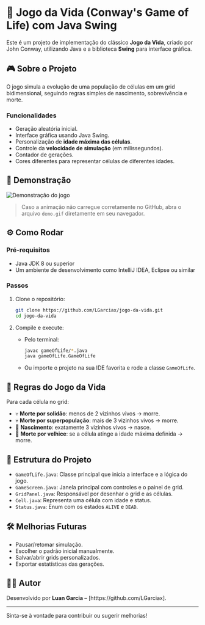 # 🌱 Jogo da Vida (Conway's Game of Life) com Java Swing

Este é um projeto de implementação do clássico **Jogo da Vida**, criado por John Conway, utilizando Java e a biblioteca **Swing** para interface gráfica.

## 🎮 Sobre o Projeto

O jogo simula a evolução de uma população de células em um grid bidimensional, seguindo regras simples de nascimento, sobrevivência e morte.

### Funcionalidades

- Geração aleatória inicial.
- Interface gráfica usando Java Swing.
- Personalização de **idade máxima das células**.
- Controle da **velocidade de simulação** (em milissegundos).
- Contador de gerações.
- Cores diferentes para representar células de diferentes idades.

## 📸 Demonstração

![Demonstração do jogo](demo.webp)

> Caso a animação não carregue corretamente no GitHub, abra o arquivo `demo.gif` diretamente em seu navegador.

## ⚙️ Como Rodar

### Pré-requisitos

- Java JDK 8 ou superior
- Um ambiente de desenvolvimento como IntelliJ IDEA, Eclipse ou similar

### Passos

1. Clone o repositório:
   ```bash
   git clone https://github.com/LGarciax/jogo-da-vida.git
   cd jogo-da-vida
   ```

2. Compile e execute:
   - Pelo terminal:
     ```bash
     javac gameOfLife/*.java
     java gameOfLife.GameOfLife
     ```

   - Ou importe o projeto na sua IDE favorita e rode a classe `GameOfLife`.

## 🧠 Regras do Jogo da Vida

Para cada célula no grid:

- 💀 **Morte por solidão**: menos de 2 vizinhos vivos → morre.
- 💀 **Morte por superpopulação**: mais de 3 vizinhos vivos → morre.
- 🌱 **Nascimento**: exatamente 3 vizinhos vivos → nasce.
- 🧛 **Morte por velhice**: se a célula atinge a idade máxima definida → morre.

## 🧹 Estrutura do Projeto

- `GameOfLife.java`: Classe principal que inicia a interface e a lógica do jogo.
- `GameScreen.java`: Janela principal com controles e o painel de grid.
- `GridPanel.java`: Responsável por desenhar o grid e as células.
- `Cell.java`: Representa uma célula com idade e status.
- `Status.java`: Enum com os estados `ALIVE` e `DEAD`.

## 🛠 Melhorias Futuras

- Pausar/retomar simulação.
- Escolher o padrão inicial manualmente.
- Salvar/abrir grids personalizados.
- Exportar estatísticas das gerações.

## 👨‍💼 Autor

Desenvolvido por **Luan Garcia** – [htttps://github.com/LGarciax].

---

Sinta-se à vontade para contribuir ou sugerir melhorias!

